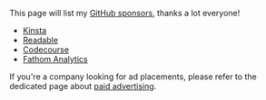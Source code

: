 This page will list my [GitHub sponsors](https://github.com/sponsors/brendt/), thanks a lot everyone!

- [Kinsta](https://kinsta.com/)
- [Readable](https://readable.com/)
- [Codecourse](https://codecourse.com/)
- [Fathom Analytics](https://usefathom.com/)

If you're a company looking for ad placements, please refer to the dedicated page about [paid advertising](/ads).